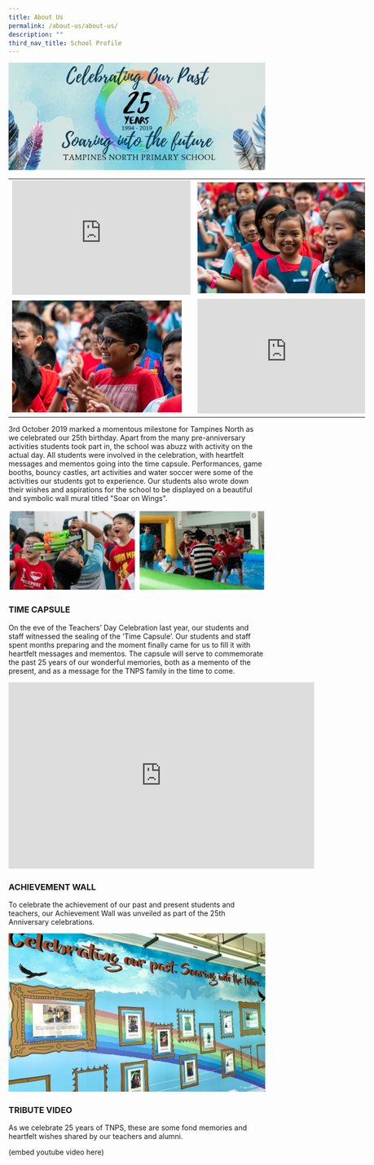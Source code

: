 ```yaml
---
title: About Us
permalink: /about-us/about-us/
description: ""
third_nav_title: School Profile
---
```


![](/images/au1.png)

<center>
	<table style="undefined;table-layout: fixed; width: 700px" class="tg">
<colgroup>
<col style="width: 350px">
<col style="width: 350px">
</colgroup>
<tbody>
  <tr>
    <td class="tg-nrix"><iframe src="https://docs.google.com/presentation/d/e/2PACX-1vQeMIkamT3Nr2PhQCAVWQS9vfDz3bkBn7gZpUD2mCEwMHkaOVHt5bo0rUvbFZSiveSCsGZ3LU8AzhF6/embed?start=false&amp;loop=false&amp;delayms=3000" frameborder="0" width="350" height="225" allowfullscreen="true"></iframe></td>
    <td class="tg-nrix"><img style="width:95%" src="/images/au2.jpeg"></td>
  </tr>
  <tr>
    <td class="tg-nrix"><img style="width:95%" src="/images/au3.jpeg"></td>
    <td class="tg-nrix"><iframe src="https://docs.google.com/presentation/d/e/2PACX-1vRSDs30gI9UxHKa2-1kdC5njtVTZvfYOOo5og4wq1a4yWbspRiI6l15zCTDm4aptsEVWsBeC7YcMku7/embed?start=false&amp;loop=false&amp;delayms=3000" frameborder="0" width="350" height="225" allowfullscreen="true"></iframe></td>
  </tr>
</tbody>
</table>
	</center>

3rd October 2019 marked a momentous milestone for Tampines North as we celebrated our 25th birthday. Apart from the many pre-anniversary activities students took part in, the school was abuzz with activity on the actual day. All students were involved in the celebration, with heartfelt messages and mementos going into the time capsule. Performances, game booths, bouncy castles, art activities and water soccer were some of the activities our students got to experience. Our students also wrote down their wishes and aspirations for the school to be displayed on a beautiful and symbolic wall mural titled "Soar on Wings".

![](/images/au4.png)

### TIME CAPSULE

On the eve of the Teachers’ Day Celebration last year, our students and staff witnessed the sealing of the ‘Time Capsule’. Our students and staff spent months preparing and the moment finally came for us to fill it with heartfelt messages and mementos. The capsule will serve to commemorate the past 25 years of our wonderful memories, both as a memento of the present, and as a message for the TNPS family in the time to come.

<center><iframe allowfullscreen="true" height="366" width="600" frameborder="0" src="https://docs.google.com/presentation/d/e/2PACX-1vQXez5V0yjnkVGcFKEC9ESBDiO1V2zlDgcL8hnNsxLiY3BprwXhPKppa0GXsxQI-vMpVlp-1HXIVXvy/embed?start=false&amp;loop=false&amp;delayms=3000"></iframe></center>

### ACHIEVEMENT WALL
To celebrate the achievement of our past and present students and teachers, our Achievement Wall was unveiled as part of the 25th Anniversary celebrations.

![](/images/EmbeddedImage.jpeg)

### TRIBUTE VIDEO
As we celebrate 25 years of TNPS, these are some fond memories and heartfelt wishes shared by our teachers and alumni.

(embed youtube video here)